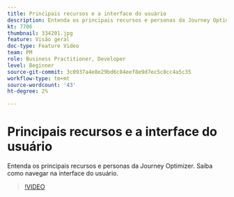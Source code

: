 ```yaml
---
title: Principais recursos e a interface do usuário
description: Entenda os principais recursos e personas da Journey Optimizer. Saiba como navegar na interface do usuário.
kt: 7706
thumbnail: 334201.jpg
feature: Visão geral
doc-type: Feature Video
team: PM
role: Business Practitioner, Developer
level: Beginner
source-git-commit: 3c0937a4e8e29bd6c84eef8e9d7ec5c8cc4a5c35
workflow-type: tm+mt
source-wordcount: '43'
ht-degree: 2%

---
```



# Principais recursos e a interface do usuário

Entenda os principais recursos e personas da Journey Optimizer. Saiba como navegar na interface do usuário.

>[!VIDEO](https://video.tv.adobe.com/v/334201?quality=12)
